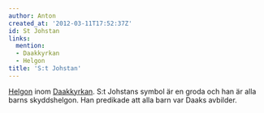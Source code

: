 ```yaml
---
author: Anton
created_at: '2012-03-11T17:52:37Z'
id: St Johstan
links:
  mention:
  - Daakkyrkan
  - Helgon
title: 'S:t Johstan'
---
```


[Helgon] inom [Daakkyrkan]. S:t Johstans symbol är en groda och han är alla barns skyddshelgon. Han
predikade att alla barn var Daaks avbilder.

  [Helgon]: Helgon
  [Daakkyrkan]: Daakkyrkan
